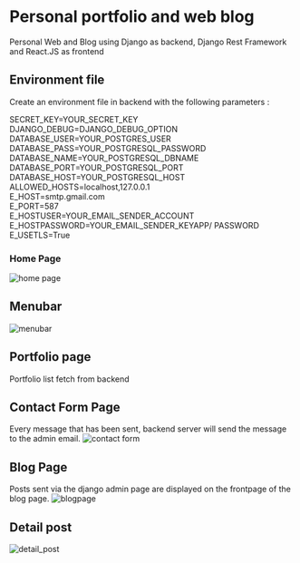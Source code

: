 # Personal portfolio and web blog
Personal Web and Blog using Django as backend, Django Rest Framework and React.JS as frontend


## Environment file
Create an environment file in backend with the following parameters :

SECRET_KEY=YOUR_SECRET_KEY  
DJANGO_DEBUG=DJANGO_DEBUG_OPTION   
DATABASE_USER=YOUR_POSTGRES_USER   
DATABASE_PASS=YOUR_POSTGRESQL_PASSWORD   
DATABASE_NAME=YOUR_POSTGRESQL_DBNAME   
DATABASE_PORT=YOUR_POSTGRESQL_PORT   
DATABASE_HOST=YOUR_POSTGRESQL_HOST   
ALLOWED_HOSTS=localhost,127.0.0.1   
E_HOST=smtp.gmail.com   
E_PORT=587   
E_HOSTUSER=YOUR_EMAIL_SENDER_ACCOUNT   
E_HOSTPASSWORD=YOUR_EMAIL_SENDER_KEYAPP/ PASSWORD   
E_USETLS=True   


### Home Page
![home page](https://user-images.githubusercontent.com/7325133/153144982-bf686e42-727c-460e-8b64-f3dcdbd3b015.png)


## Menubar
![menubar](https://user-images.githubusercontent.com/7325133/153145211-499205e0-f1e0-4d76-b221-947a052077c2.png)

## Portfolio page
Portfolio list fetch from backend


## Contact Form Page
Every message that has been sent, backend server will send the message to the admin email.
![contact form](https://user-images.githubusercontent.com/7325133/153145912-5870d0da-4a99-4300-b138-4f873feefda1.png)

## Blog Page
Posts sent via the django admin page are displayed on the frontpage of the blog page.
![blogpage](https://user-images.githubusercontent.com/7325133/153146251-fe055c56-78e8-41bd-9e18-1ff6b1b31541.png)

## Detail post
![detail_post](https://user-images.githubusercontent.com/7325133/153153589-9bd31326-3df7-4281-abac-fd6d0267d5fb.png)

